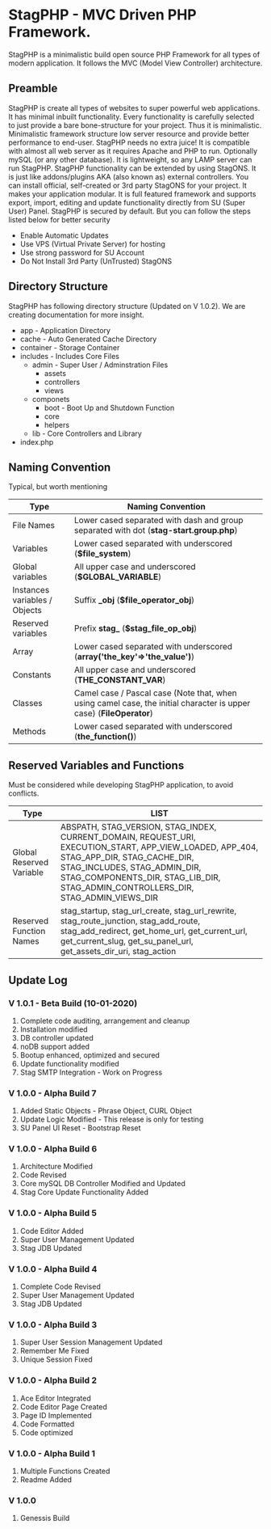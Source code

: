 # StagPHP - MVC Driven PHP Framework.
StagPHP is a minimalistic build open source PHP Framework for all types of modern application. It follows the MVC (Model View Controller) architecture.

## Preamble
StagPHP is create all types of websites to super powerful web applications. It has minimal inbuilt functionality. Every functionality is carefully selected to just provide a bare bone-structure for your project. Thus it is minimalistic. Minimalistic framework structure low server resource and provide better performance to end-user.
StagPHP needs no extra juice! It is compatible with almost all web server as it requires Apache and PHP to run. Optionally mySQL (or any other database). It is lightweight, so any LAMP server can run StagPHP.
StagPHP functionality can be extended by using StagONS. It is just like addons/plugins AKA (also known as) external controllers. You can install official, self-created or 3rd party StagONS for your project. It makes your application modular. It is full featured framework and supports export, import, editing and update functionality directly from SU (Super User) Panel.
StagPHP is secured by default. But you can follow the steps listed below for better security
- Enable Automatic Updates
- Use VPS (Virtual Private Server) for hosting
- Use strong password for SU Account
- Do Not Install 3rd Party (UnTrusted) StagONS

## Directory Structure

StagPHP has following directory structure (Updated on V 1.0.2). We are creating documentation for more insight.
- app - Application Directory
- cache - Auto Generated Cache Directory
- container - Storage Container
- includes - Includes Core Files
	- admin - Super User / Adminstration Files
		- assets
		- controllers
		- views
	- componets
		- boot - Boot Up and Shutdown Function
		- core
		- helpers
	- lib - Core Controllers and Library
- index.php

## Naming Convention
Typical, but worth mentioning

|Type |Naming Convention|
|-------------------------------|-------------------------------------|
|File Names |Lower cased separated with dash and group separated with dot (**stag-start.group.php**)|
|Variables |Lower cased separated with underscored (**$file_system**)|
|Global variables |All upper case and underscored (**$GLOBAL_VARIABLE**)|
|Instances variables / Objects |Suffix **_obj** (**$file_operator_obj**)|
|Reserved variables |Prefix **stag_** (**$stag_file_op_obj**)|
|Array |Lower cased separated with underscored (**array('the_key'=>'the_value')**)|
|Constants |All upper case and underscored (**THE_CONSTANT_VAR**)|
|Classes |Camel case / Pascal case (Note that, when using camel case, the initial character is upper case) (**FileOperator**)|
|Methods |Lower cased separated with underscored (**the_function()**)|  

## Reserved Variables and Functions
Must be considered while developing StagPHP application, to avoid conflicts.

|Type |LIST |
|-------------------------------|-------------------------------------|
|Global Reserved Variable |ABSPATH, STAG_VERSION, STAG_INDEX, CURRENT_DOMAIN, REQUEST_URI, EXECUTION_START, APP_VIEW_LOADED, APP_404, STAG_APP_DIR, STAG_CACHE_DIR, STAG_INCLUDES, STAG_ADMIN_DIR, STAG_COMPONENTS_DIR, STAG_LIB_DIR, STAG_ADMIN_CONTROLLERS_DIR, STAG_ADMIN_VIEWS_DIR |
|Reserved Function Names |stag_startup, stag_url_create, stag_url_rewrite, stag_route_junction, stag_add_route, stag_add_redirect, get_home_url, get_current_url, get_current_slug, get_su_panel_url, get_assets_dir_uri, stag_action |

## Update Log

### V 1.0.1 - Beta Build (10-01-2020)
1. Complete code auditing, arrangement and cleanup
2. Installation modified
3. DB controller updated
4. noDB support added
5. Bootup enhanced, optimized and secured
6. Update functionality modified
7. Stag SMTP Integration - Work on Progress

### V 1.0.0 - Alpha Build 7
1. Added Static Objects - Phrase Object, CURL Object
2. Update Logic Modified - This release is only for testing
3. SU Panel UI Reset - Bootstrap Reset

### V 1.0.0 - Alpha Build 6
1. Architecture Modified
2. Code Revised
3. Core mySQL DB Controller Modified and Updated
4. Stag Core Update Functionality Added

### V 1.0.0 - Alpha Build 5
1. Code Editor Added
2. Super User Management Updated
3. Stag JDB Updated

### V 1.0.0 - Alpha Build 4
1. Complete Code Revised
2. Super User Management Updated
3. Stag JDB Updated

### V 1.0.0 - Alpha Build 3
1. Super User Session Management Updated
2. Remember Me Fixed
3. Unique Session Fixed

### V 1.0.0 - Alpha Build 2
1. Ace Editor Integrated
2. Code Editor Page Created
3. Page ID Implemented
4. Code Formatted
5. Code optimized

### V 1.0.0 - Alpha Build 1
1. Multiple Functions Created
2. Readme Added

### V 1.0.0
1. Genessis Build